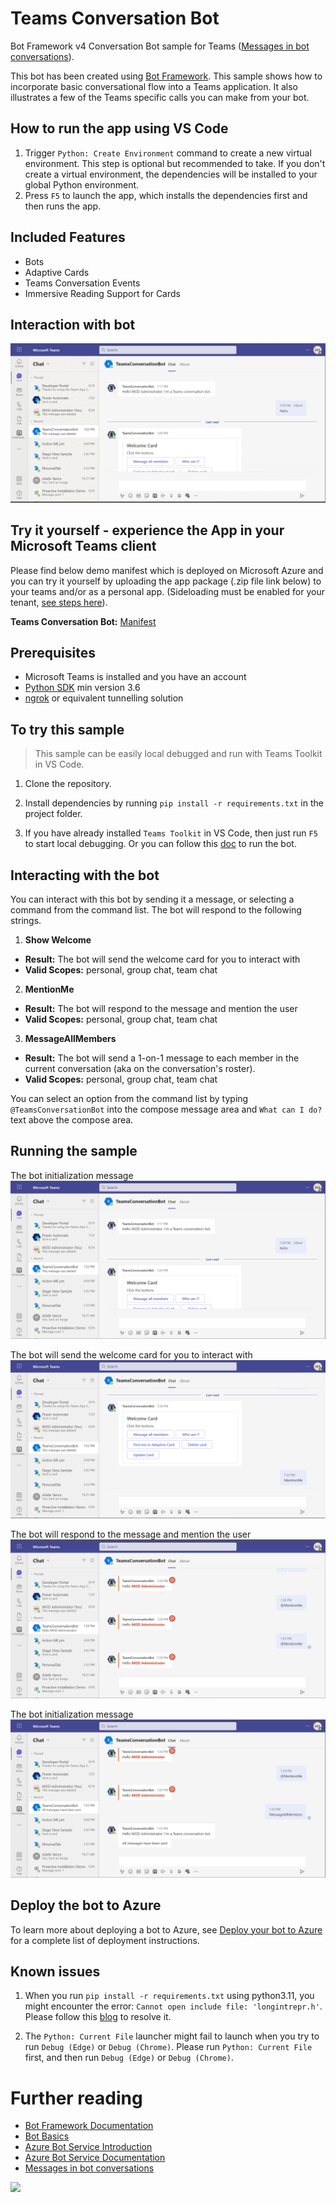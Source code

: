 # Teams Conversation Bot

Bot Framework v4 Conversation Bot sample for Teams ([Messages in bot conversations](https://learn.microsoft.com/microsoftteams/platform/bots/how-to/conversations/conversation-messages?tabs=dotnet)).

This bot has been created using [Bot Framework](https://dev.botframework.com). This sample shows
how to incorporate basic conversational flow into a Teams application. It also illustrates a few of the Teams specific calls you can make from your bot.

## How to run the app using VS Code
1. Trigger `Python: Create Environment` command to create a new virtual environment. This step is optional but recommended to take. If you don't create a virtual environment, the dependencies will be installed to your global Python environment.
1. Press `F5` to launch the app, which installs the dependencies first and then runs the app.

## Included Features
* Bots
* Adaptive Cards
* Teams Conversation Events
* Immersive Reading Support for Cards

## Interaction with bot
![BotConversation](Images/BotConversation.gif)

## Try it yourself - experience the App in your Microsoft Teams client
Please find below demo manifest which is deployed on Microsoft Azure and you can try it yourself by uploading the app package (.zip file link below) to your teams and/or as a personal app. (Sideloading must be enabled for your tenant, [see steps here](https://docs.microsoft.com/microsoftteams/platform/concepts/build-and-test/prepare-your-o365-tenant#enable-custom-teams-apps-and-turn-on-custom-app-uploading)).

**Teams Conversation Bot:** [Manifest](/samples/bot-conversation/csharp/demo-manifest/bot-conversation.zip)

## Prerequisites

- Microsoft Teams is installed and you have an account
- [Python SDK](https://www.python.org/downloads/) min version 3.6
- [ngrok](https://ngrok.com/) or equivalent tunnelling solution


## To try this sample

> This sample can be easily local debugged and run with Teams Toolkit in VS Code.

1) Clone the repository.

2) Install dependencies by running ```pip install -r requirements.txt``` in the project folder.

3) If you have already installed `Teams Toolkit` in VS Code, then just run `F5` to start local debugging. Or you can follow this [doc](https://github.com/frankqianms/bot-conversation-py#to-try-this-sample) to run the bot.

## Interacting with the bot

You can interact with this bot by sending it a message, or selecting a command from the command list. The bot will respond to the following strings. 

1. **Show Welcome**
  - **Result:** The bot will send the welcome card for you to interact with
  - **Valid Scopes:** personal, group chat, team chat
2. **MentionMe**
  - **Result:** The bot will respond to the message and mention the user
  - **Valid Scopes:** personal, group chat, team chat
3. **MessageAllMembers**
  - **Result:** The bot will send a 1-on-1 message to each member in the current conversation (aka on the conversation's roster).
  - **Valid Scopes:** personal, group chat, team chat

You can select an option from the command list by typing ```@TeamsConversationBot``` into the compose message area and ```What can I do?``` text above the compose area.

## Running the sample

The bot initialization message
![Message](Images/1.BotInstallationMessage.PNG)

The bot will send the welcome card for you to interact with
![WelcomeCard](Images/2.WelcomeCard.PNG)

The bot will respond to the message and mention the user
![MentionMe](Images/3.MentionMe.PNG)

The bot initialization message
![MessageAllMembers](Images/4.MessageAllMembers.PNG)

## Deploy the bot to Azure

To learn more about deploying a bot to Azure, see [Deploy your bot to Azure](https://aka.ms/azuredeployment) for a complete list of deployment instructions.

## Known issues

1) When you run `pip install -r requirements.txt` using python3.11, you might encounter the error: `Cannot open include file: 'longintrepr.h'`. Please follow this [blog](https://stackoverflow.com/questions/74979674/gensim-install-in-python-3-11-fails-because-of-missing-longintrepr-h-file) to resolve it.

2) The `Python: Current File` launcher might fail to launch when you try to run `Debug (Edge)` or `Debug (Chrome)`. Please run `Python: Current File` first, and then run `Debug (Edge)` or `Debug (Chrome)`.

# Further reading

- [Bot Framework Documentation](https://docs.botframework.com)
- [Bot Basics](https://docs.microsoft.com/azure/bot-service/bot-builder-basics?view=azure-bot-service-4.0)
- [Azure Bot Service Introduction](https://docs.microsoft.com/azure/bot-service/bot-service-overview-introduction?view=azure-bot-service-4.0)
- [Azure Bot Service Documentation](https://docs.microsoft.com/azure/bot-service/?view=azure-bot-service-4.0)
- [Messages in bot conversations](https://learn.microsoft.com/microsoftteams/platform/bots/how-to/conversations/conversation-messages?tabs=dotnet)

<img src="https://pnptelemetry.azurewebsites.net/microsoft-teams-samples/samples/bot-conversation-python" />
